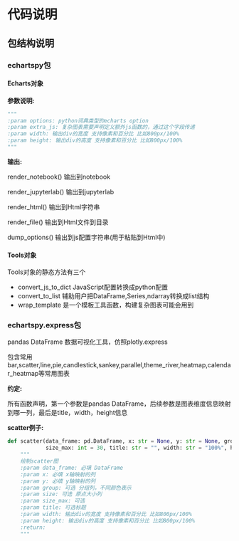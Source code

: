 # 代码说明

## 包结构说明

### echartspy包

#### Echarts对象

**参数说明:**
```python
"""
:param options: python词典类型的echarts option
:param extra_js: 复杂图表需要声明定义额外js函数的，通过这个字段传递
:param width: 输出div的宽度 支持像素和百分比 比如800px/100%
:param height: 输出div的高度 支持像素和百分比 比如800px/100%
"""
```

**输出:**

render_notebook() 输出到notebook

render_jupyterlab() 输出到jupyterlab

render_html() 输出到Html字符串

render_file() 输出到Html文件到目录

dump_options() 输出到js配置字符串(用于粘贴到Html中)

#### Tools对象

Tools对象的静态方法有三个

* convert_js_to_dict JavaScript配置转换成python配置
* convert_to_list 辅助用户把DataFrame,Series,ndarray转换成list结构
* wrap_template 是一个模板工具函数，构建复杂图表可能会用到

### echartspy.express包

pandas DataFrame 数据可视化工具，仿照plotly.express

包含常用 bar,scatter,line,pie,candlestick,sankey,parallel,theme_river,heatmap,calendar_heatmap等常用图表

**约定:**

所有函数声明，第一个参数是pandas DataFrame，后续参数是图表维度信息映射到哪一列，最后是title，width，height信息

**scatter例子:**

```python
def scatter(data_frame: pd.DataFrame, x: str = None, y: str = None, group: str = None, size: str = None,
            size_max: int = 30, title: str = "", width: str = "100%", height: str = "500px") -> Echarts:
    """
    绘制scatter图
    :param data_frame: 必填 DataFrame
    :param x: 必填 x轴映射的列
    :param y: 必填 y轴映射的列
    :param group: 可选 分组列，不同颜色表示
    :param size: 可选 原点大小列
    :param size_max: 可选
    :param title: 可选标题
    :param width: 输出div的宽度 支持像素和百分比 比如800px/100%
    :param height: 输出div的高度 支持像素和百分比 比如800px/100%
    :return:
    """
```